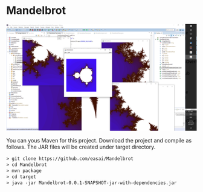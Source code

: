 # Mandelbrot

<img src="screenshot.png" />

You can yous Maven for this project.  Download the project and compile as follows.  The JAR files will be created under target directory.
```
> git clone https://github.com/easai/Mandelbrot
> cd Mandelbrot
> mvn package
> cd target
> java -jar Mandelbrot-0.0.1-SNAPSHOT-jar-with-dependencies.jar
```
